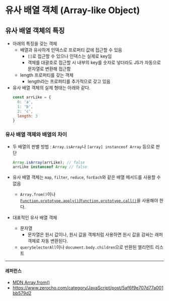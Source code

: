 # 유사 배열 객체 (Array-like Object)

## 유사 배열 객체의 특징
- 아래의 특징을 갖는 객체
  - 배열과 유사하게 인덱스로 프로퍼티 값에 접근할 수 있음
    - `[]`로 접근할 수 있으나 인덱스는 실제로 key임
    - 객체를 대괄호로 접근할 시 내부의 key를 숫자로 넣더라도 JS가 자동으로 문자열로 변환해 접근함
  - length 프로퍼티를 갖는 객체
    - length라는 프로퍼티를 추가적으로 갖고 있음
- 유사 배열 객체의 실제 형태는 아래와 같다.
  ```javascript
  const arrLike = {
    0: 'a',
    1: 'b',
    2: 'c',
    length: 3
  }
  ```

### 유사 배열 객체와 배열의 차이
- 두 배열의 판별 방법 : `Array.isArray`나 `[array] instanceof Array` 등으로 판단
  ```javascript
  Array.isArray(arrLike); // false
  arrLike instanceof Array // false
  ```
- 유사 배열 객체는 `map`, `filter`, `reduce`, `forEach`와 같은 배열 메서드를 사용할 수 없음
  - `Array.from()`이나 [`Function.prototype.apply()`/`Function.prototype.call()`](https://github.com/makepin2r/TIL/blob/main/javascript/function-method.md)을 사용해야 한다.

- 대표적인 유사 배열 객체
  - 문자열
    - 문자열은 원시 값이나, 원시 값을 객체처럼 사용하면 원시 값을 감싸는 래퍼 객체로 자동 변환된다.
  - `querySelectorAll`이나 `document.body.children`으로 반환된 엘리먼트 리스트

---
#### 레퍼런스
- [MDN Array.from()](https://developer.mozilla.org/ko/docs/Web/JavaScript/Reference/Global_Objects/Array/from)
- https://www.zerocho.com/category/JavaScript/post/5af6f9e707d77a001bb579d2
